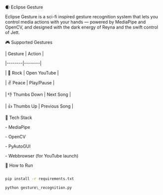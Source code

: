 🌒 Eclipse Gesture



Eclipse Gesture is a sci-fi inspired gesture recognition system that lets you control media actions with your hands — powered by MediaPipe and OpenCV, and designed with the dark energy of Reyna and the swift control of Jett.



🎮 Supported Gestures



| Gesture | Action |

|--------|--------|

| 🤘 Rock | Open YouTube |

| ✌️ Peace | Play/Pause |

| 👎 Thumbs Down | Next Song |

| 👍 Thumbs Up | Previous Song |



🧠 Tech Stack

\- MediaPipe

\- OpenCV

\- PyAutoGUI

\- Webbrowser (for YouTube launch)



🚀 How to Run



```bash

pip install -r requirements.txt

python gesture\_recognition.py




